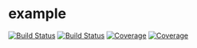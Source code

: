 # example

[![Build Status](https://travis-ci.com/salitaliano/example.jl.svg?branch=master)](https://travis-ci.com/salitaliano/example.jl)
[![Build Status](https://ci.appveyor.com/api/projects/status/github/salitaliano/example.jl?svg=true)](https://ci.appveyor.com/project/salitaliano/example-jl)
[![Coverage](https://codecov.io/gh/salitaliano/example.jl/branch/master/graph/badge.svg)](https://codecov.io/gh/salitaliano/example.jl)
[![Coverage](https://coveralls.io/repos/github/salitaliano/example.jl/badge.svg?branch=master)](https://coveralls.io/github/salitaliano/example.jl?branch=master)
